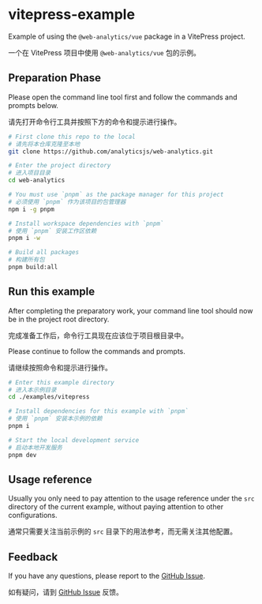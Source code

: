 # vitepress-example

Example of using the `@web-analytics/vue` package in a VitePress project.

一个在 VitePress 项目中使用 `@web-analytics/vue` 包的示例。

## Preparation Phase

Please open the command line tool first and follow the commands and prompts below.

请先打开命令行工具并按照下方的命令和提示进行操作。

```bash
# First clone this repo to the local
# 请先将本仓库克隆至本地
git clone https://github.com/analyticsjs/web-analytics.git

# Enter the project directory
# 进入项目目录
cd web-analytics

# You must use `pnpm` as the package manager for this project
# 必须使用 `pnpm` 作为该项目的包管理器
npm i -g pnpm

# Install workspace dependencies with `pnpm`
# 使用 `pnpm` 安装工作区依赖
pnpm i -w

# Build all packages
# 构建所有包
pnpm build:all
```

## Run this example

After completing the preparatory work, your command line tool should now be in the project root directory.

完成准备工作后，命令行工具现在应该位于项目根目录中。

Please continue to follow the commands and prompts.

请继续按照命令和提示进行操作。

```bash
# Enter this example directory
# 进入本示例目录
cd ./examples/vitepress

# Install dependencies for this example with `pnpm`
# 使用 `pnpm` 安装本示例的依赖
pnpm i

# Start the local development service
# 启动本地开发服务
pnpm dev
```

## Usage reference

Usually you only need to pay attention to the usage reference under the `src` directory of the current example, without paying attention to other configurations.

通常只需要关注当前示例的 `src` 目录下的用法参考，而无需关注其他配置。

## Feedback

If you have any questions, please report to the [GitHub Issue](https://github.com/analyticsjs/web-analytics/issues).

如有疑问，请到 [GitHub Issue](https://github.com/analyticsjs/web-analytics/issues) 反馈。
